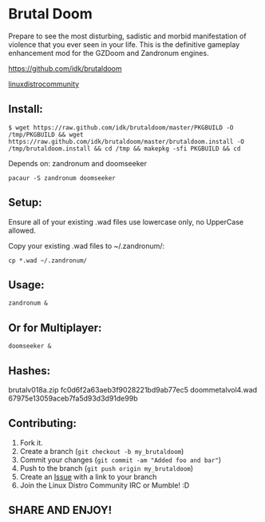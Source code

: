 Brutal Doom
==========

Prepare to see the most disturbing, sadistic and morbid manifestation of violence that you ever seen in your life. This is the definitive gameplay enhancement mod for the GZDoom and Zandronum engines.

https://github.com/idk/brutaldoom

[linuxdistrocommunity][6]

Install:
--------
    $ wget https://raw.github.com/idk/brutaldoom/master/PKGBUILD -O /tmp/PKGBUILD && wget https://raw.github.com/idk/brutaldoom/master/brutaldoom.install -O /tmp/brutaldoom.install && cd /tmp && makepkg -sfi PKGBUILD && cd

Depends on: zandronum and doomseeker

    pacaur -S zandronum doomseeker

Setup:
------

Ensure all of your existing .wad files use lowercase only, no UpperCase allowed.

Copy your existing .wad files to ~/.zandronum/:
    
    cp *.wad ~/.zandronum/

Usage:
------

    zandronum &

Or for Multiplayer:
-------------------

    doomseeker &


Hashes:
-------

brutalv018a.zip fc0d6f2a63aeb3f9028221bd9ab77ec5
doommetalvol4.wad 67975e13059aceb7fa5d93d3d91de99b

Contributing:
-------------

1. Fork it.
2. Create a branch (`git checkout -b my_brutaldoom`)
3. Commit your changes (`git commit -am "Added foo and bar"`)
4. Push to the branch (`git push origin my_brutaldoom`)
5. Create an [Issue][7] with a link to your branch
6. Join the Linux Distro Community IRC or Mumble! :D

SHARE AND ENJOY!
----------------

[6]: http://www.linuxdistrocommunity.com
[7]: https://github.com/idk/brutaldoom/issues